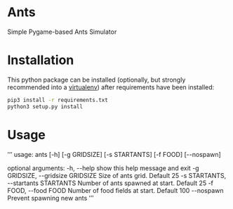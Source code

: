 # Ants

Simple Pygame-based Ants Simulator

# Installation

This python package can be installed (optionally, but strongly recommended into a <a href="http://docs.python-guide.org/en/latest/dev/virtualenvs/#lower-level-virtualenv">virtualenv</a>)
after requirements have been installed:

```bash
pip3 install -r requirements.txt
python3 setup.py install
```

# Usage
’’’
usage: ants [-h] [-g GRIDSIZE] [-s STARTANTS] [-f FOOD] [--nospawn]

optional arguments:
  -h, --help            show this help message and exit
  -g GRIDSIZE, --gridsize GRIDSIZE
                        Size of ants grid. Default 25
  -s STARTANTS, --startants STARTANTS
                        Number of ants spawned at start. Default 25
  -f FOOD, --food FOOD  Number of food fields at start. Default 100
  --nospawn             Prevent spawning new ants
’’’
